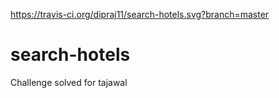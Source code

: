https://travis-ci.org/dipraj11/search-hotels.svg?branch=master


# search-hotels
Challenge solved for tajawal


